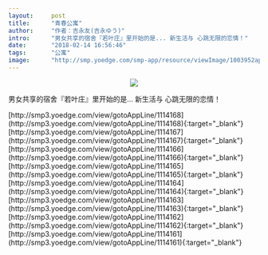 ```yaml
---
layout:     post
title:      "青春公寓"
author:     "作者：吉永友(吉永ゆう)"
intro:      "男女共享的宿舍『若叶庄』里开始的是... 新生活与 心跳无限的恋情！"
date:       "2018-02-14 16:56:46"
tags:       "公寓"
image:      "http://smp.yoedge.com/smp-app/resource/viewImage/1003952appline.png"
---
```

<div style="text-align: center">
<p><img src="http://smp.yoedge.com/smp-app/resource/viewImage/1003952appline.png"/></p>
</div>
<p class="post-meta">
<span>男女共享的宿舍『若叶庄』里开始的是... 新生活与 心跳无限的恋情！</span>
</p>
[http://smp3.yoedge.com/view/gotoAppLine/1114168](http://smp3.yoedge.com/view/gotoAppLine/1114168){:target="_blank"}
[http://smp3.yoedge.com/view/gotoAppLine/1114167](http://smp3.yoedge.com/view/gotoAppLine/1114167){:target="_blank"}
[http://smp3.yoedge.com/view/gotoAppLine/1114166](http://smp3.yoedge.com/view/gotoAppLine/1114166){:target="_blank"}
[http://smp3.yoedge.com/view/gotoAppLine/1114165](http://smp3.yoedge.com/view/gotoAppLine/1114165){:target="_blank"}
[http://smp3.yoedge.com/view/gotoAppLine/1114164](http://smp3.yoedge.com/view/gotoAppLine/1114164){:target="_blank"}
[http://smp3.yoedge.com/view/gotoAppLine/1114163](http://smp3.yoedge.com/view/gotoAppLine/1114163){:target="_blank"}
[http://smp3.yoedge.com/view/gotoAppLine/1114162](http://smp3.yoedge.com/view/gotoAppLine/1114162){:target="_blank"}
[http://smp3.yoedge.com/view/gotoAppLine/1114161](http://smp3.yoedge.com/view/gotoAppLine/1114161){:target="_blank"}


